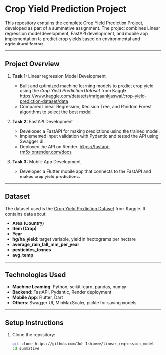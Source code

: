 
# Crop Yield Prediction Project

This repository contains the complete Crop Yield Prediction Project, developed as part of a summative assignment. The project combines Linear regression model development, FastAPI development, and mobile app implementation to predict crop yields based on environmental and agricultural factors.

---

## **Project Overview**
1. **Task 1:** Linear regression Model Development  
   - Built and optimized machine learning models to predict crop yield using the *Crop Yield Prediction Dataset* from Kaggle. https://www.kaggle.com/datasets/mrigaankjaswal/crop-yield-prediction-dataset/data
   - Compared Linear Regression, Decision Tree, and Random Forest algorithms to select the best model.

2. **Task 2:** FastAPI Development  
   - Developed a FastAPI for making predictions using the trained model.
   - Implemented input validation with Pydantic and tested the API using Swagger UI.
   - Deployed the API on Render. https://fastapi-rm5x.onrender.com/docs

3. **Task 3:** Mobile App Development  
   - Developed a Flutter mobile app that connects to the FastAPI and makes crop yield predictions.  

---

## **Dataset**
The dataset used is the [Crop Yield Prediction Dataset](https://www.kaggle.com/datasets/mrigaankjaswal/crop-yield-prediction-dataset/data) from Kaggle. It contains data about:
- **Area (Country)**
- **Item (Crop)**
- **Year**
- **hg/ha_yield**: target variable, yield in hectograms per hectare
- **average_rain_fall_mm_per_year**
- **pesticides_tonnes**
- **avg_temp**
---


## **Technologies Used**
- **Machine Learning**: Python, scikit-learn, pandas, numpy
- **Backend**: FastAPI, Pydantic, Render deployment
- **Mobile App**: Flutter, Dart
- **Others**: Swagger UI, MinMaxScaler, pickle for saving models

---

## **Setup Instructions**
1. Clone the repository:
   ```bash
   git clone https://github.com/Joh-Ishimwe/linear_regression_model
   cd summative


